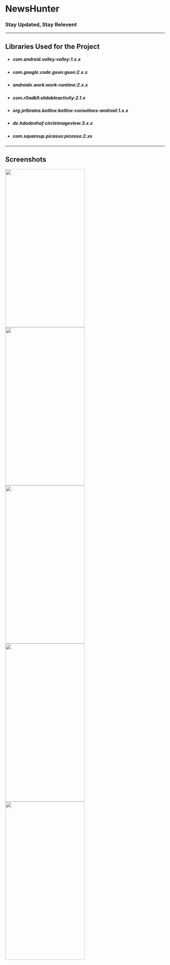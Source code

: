 # NewsHunter
### Stay Updated, Stay Relevent
---  

## Libraries Used for the Project

* ##### com.android.volley:volley:1.x.x
* ##### com.google.code.gson:gson:2.x.x
* ##### androidx.work:work-runtime:2.x.x
* ##### com.r0adkll:slidableactivity:2.1.x
* ##### org.jetbrains.kotlinx:kotlinx-coroutines-android:1.x.x
* ##### de.hdodenhof:circleimageview:3.x.x
* ##### com.squareup.picasso:picasso:2.xx
---

## Screenshots  

<img align="left"  src="https://user-images.githubusercontent.com/53964520/95663498-50c6c500-0b5d-11eb-9c2e-cf3a87a97b05.png" height="500" width="250">

<img align="left" src="https://user-images.githubusercontent.com/53964520/95663502-53c1b580-0b5d-11eb-8d47-4ee3fb5c2e4c.png" height="500" width="250">

<img align="left" src="https://user-images.githubusercontent.com/53964520/95663500-51f7f200-0b5d-11eb-96cd-6ad2530619b5.png" height="500" width="250">

<img align="left"  src="https://user-images.githubusercontent.com/53964520/95663501-53291f00-0b5d-11eb-8b5b-2eb902386ace.png" height="500" width="250">

<img align="left"  src="https://user-images.githubusercontent.com/53964520/95663503-53c1b580-0b5d-11eb-8fb4-a6888ca0a499.png" height="500" width="250">
